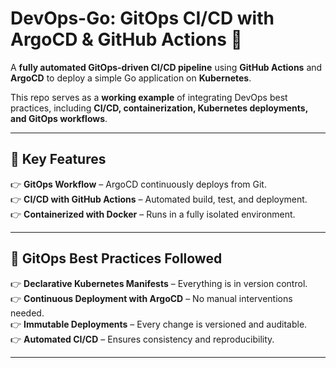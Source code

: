 # **DevOps-Go: GitOps CI/CD with ArgoCD & GitHub Actions** 🚀

A **fully automated GitOps-driven CI/CD pipeline** using **GitHub Actions** and **ArgoCD** to deploy a simple Go application on **Kubernetes**.  

This repo serves as a **working example** of integrating DevOps best practices, including **CI/CD, containerization, Kubernetes deployments, and GitOps workflows**.  

---

## **🔹 Key Features**  
👉 **GitOps Workflow** – ArgoCD continuously deploys from Git.  
👉 **CI/CD with GitHub Actions** – Automated build, test, and deployment.  
👉 **Containerized with Docker** – Runs in a fully isolated environment.  

---

## **🎯 GitOps Best Practices Followed**  
👉 **Declarative Kubernetes Manifests** – Everything is in version control.  
👉 **Continuous Deployment with ArgoCD** – No manual interventions needed.  
👉 **Immutable Deployments** – Every change is versioned and auditable.  
👉 **Automated CI/CD** – Ensures consistency and reproducibility.  

---
